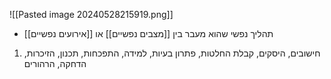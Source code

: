 ![[Pasted image 20240528215919.png]]

- תהליך נפשי שהוא מעבר בין [[מצבים נפשיים]] או [[אירועים נפשיים]]
1. חישובים, היסקים, קבלת החלטות, פתרון בעיות, למידה, התפכחות, תכנון, הזיכרות, הדחקה, הרהורים